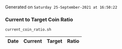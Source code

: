 Generated on `Saturday 25-September-2021 at 16:50:22`

### Current to Target Coin Ratio
`current_coin_ratio.sh`

Date|Current|Target|Ratio
---|---|---|---
